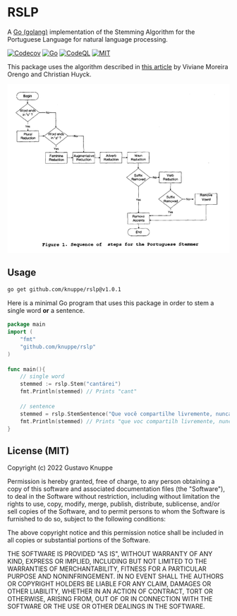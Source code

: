 # RSLP

A [Go (golang)](http://golang.org) implementation of the Stemming Algorithm for the Portuguese Language for natural language processing.

[![Codecov](https://codecov.io/gh/knuppe/rslp/branch/main/graph/badge.svg)](https://codecov.io/gh/knuppe/rslp)
[![Go](https://github.com/knuppe/rslp/actions/workflows/go.yml/badge.svg)](https://github.com/knuppe/rslp/actions/workflows/go.yml)
[![CodeQL](https://github.com/knuppe/rslp/actions/workflows/codeql-analysis.yml/badge.svg)](https://github.com/knuppe/rslp/actions/workflows/codeql-analysis.yml)
[![MIT](https://img.shields.io/badge/License-MIT-blue.svg)](https://opensource.org/licenses/MIT)

This package uses the algorithm described in [this article](http://doi.ieeecomputersociety.org/10.1109/SPIRE.2001.10024) by Viviane Moreira Orengo and Christian Huyck.

![Schema](https://raw.githubusercontent.com/knuppe/rslp/main/steps.png)


## Usage

```bash
go get github.com/knuppe/rslp@v1.0.1
```

Here is a minimal Go program that uses this package in order
to stem a single word **or** a sentence.

```go
package main
import (
	"fmt"
	"github.com/knuppe/rslp"
)

func main(){
    // single word
	stemmed := rslp.Stem("cantárei")
	fmt.Println(stemmed) // Prints "cant"

    // sentence
    stemmed = rslp.StemSentence("Que você compartilhe livremente, nunca recebendo mais do que você dá.")
    fmt.Println(stemmed) // Prints "que voc compartilh livremente, nunc receb mais do que voc da."
}
```


## License (MIT)

Copyright (c) 2022 Gustavo Knuppe

Permission is hereby granted, free of charge, to any person obtaining
a copy of this software and associated documentation files (the
"Software"), to deal in the Software without restriction, including
without limitation the rights to use, copy, modify, merge, publish,
distribute, sublicense, and/or sell copies of the Software, and to
permit persons to whom the Software is furnished to do so, subject to
the following conditions:

The above copyright notice and this permission notice shall be
included in all copies or substantial portions of the Software.

THE SOFTWARE IS PROVIDED "AS IS", WITHOUT WARRANTY OF ANY KIND,
EXPRESS OR IMPLIED, INCLUDING BUT NOT LIMITED TO THE WARRANTIES OF
MERCHANTABILITY, FITNESS FOR A PARTICULAR PURPOSE AND NONINFRINGEMENT.
IN NO EVENT SHALL THE AUTHORS OR COPYRIGHT HOLDERS BE LIABLE FOR ANY
CLAIM, DAMAGES OR OTHER LIABILITY, WHETHER IN AN ACTION OF CONTRACT,
TORT OR OTHERWISE, ARISING FROM, OUT OF OR IN CONNECTION WITH THE
SOFTWARE OR THE USE OR OTHER DEALINGS IN THE SOFTWARE.
